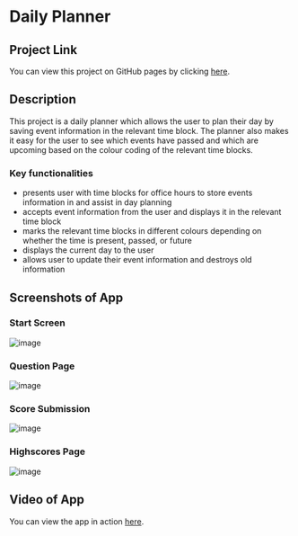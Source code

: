 # Daily Planner

## Project Link

You can view this project on GitHub pages by clicking [here](https://dominikacookies.github.io/daily-planner/).

## Description

This project is a daily planner which allows the user to plan their day by saving event information in the relevant time block. The planner also makes it easy for the user to see which events have passed and which are upcoming based on the colour coding of the relevant time blocks.

### Key functionalities
- presents user with time blocks for office hours to store events information in and assist in day planning
- accepts event information from the user and displays it in the relevant time block 
- marks the relevant time blocks in different colours depending on whether the time is present, passed, or future
- displays the current day to the user 
- allows user to update their event information and destroys old information


## Screenshots of App

### Start Screen
![image](.assets/../assets/screenshots/startscreen.png) 

### Question Page
![image](.assets/../assets/screenshots/question.png)

### Score Submission
![image](.assets/../assets/screenshots/gameoverscreen.png)

### Highscores Page
![image](.assets/../assets/screenshots/highscorestable.png)

## Video of App
You can view the app in action [here](.assets/../assets/screenshots/applicationworkingvideo.mov).
